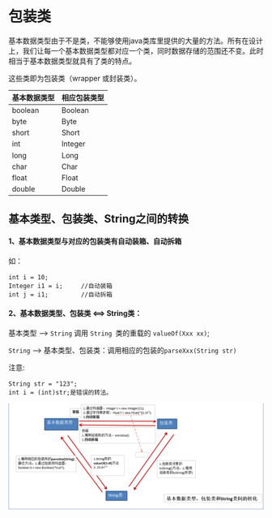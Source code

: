 # 包装类
基本数据类型由于不是类，不能够使用java类库里提供的大量的方法。所有在设计上，我们让每一个基本数据类型都对应一个类，同时数据存储的范围还不变。此时相当于基本数据类型就具有了类的特点。

这些类即为包装类（wrapper 或封装类）。


| 基本数据类型 | 相应包装类型 |
| --- | --- |
|  boolean | Boolean |
| byte | Byte |
| short | Short |
| int | Integer |
| long | Long |
| char | Char |
| float | Float |
| double | Double |



## 基本类型、包装类、String之间的转换

#### 1、基本数据类型与对应的包装类有自动装箱、自动拆箱
如：

```
int i = 10;
Integer i1 = i;     //自动装箱
int j = i1;         //自动拆箱 
```
#### 2、基本数据类型、包装类 <==> String类：

基本类型 --> `String` 调用 `String `类的重载的 `valueOf(Xxx xx)`;

`String` --> 基本类型、包装类：调用相应的包装的`parseXxx(String str)`
  
注意:

```
String str = "123";
int i = (int)str;是错误的转法。
```


![](media/14944244602555.png)




